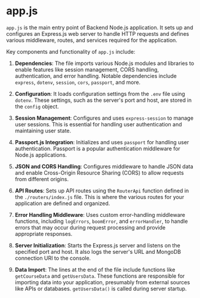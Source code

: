 # app.js

`app.js` is the main entry point of Backend Node.js application. It sets up and configures an Express.js web server to handle HTTP requests and defines various middleware, routes, and services required for the application.

Key components and functionality of `app.js` include:

1. **Dependencies**: The file imports various Node.js modules and libraries to enable features like session management, CORS handling, authentication, and error handling. Notable dependencies include `express`, `dotenv`, `session`, `cors`, `passport`, and more.

2. **Configuration**: It loads configuration settings from the `.env` file using `dotenv`. These settings, such as the server's port and host, are stored in the `config` object.

3. **Session Management**: Configures and uses `express-session` to manage user sessions. This is essential for handling user authentication and maintaining user state.

4. **Passport.js Integration**: Initializes and uses `passport` for handling user authentication. Passport is a popular authentication middleware for Node.js applications.

5. **JSON and CORS Handling**: Configures middleware to handle JSON data and enable Cross-Origin Resource Sharing (CORS) to allow requests from different origins.

6. **API Routes**: Sets up API routes using the `RouterApi` function defined in the `./routers/index.js` file. This is where the various routes for your application are defined and organized.

7. **Error Handling Middleware**: Uses custom error-handling middleware functions, including `logErrors`, `boomError`, and `errorHandler`, to handle errors that may occur during request processing and provide appropriate responses.

8. **Server Initialization**: Starts the Express.js server and listens on the specified port and host. It also logs the server's URL and MongoDB connection URI to the console.

9. **Data Import**: The lines at the end of the file include functions like `getCourseData` and `getUsersData`. These functions are responsible for importing data into your application, presumably from external sources like APIs or databases. `getUsersData()` is called during server startup.
